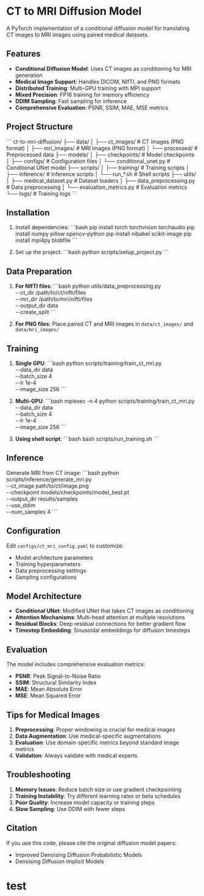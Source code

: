 # CT to MRI Diffusion Model

A PyTorch implementation of a conditional diffusion model for translating CT images to MRI images using paired medical datasets.

## Features

- **Conditional Diffusion Model**: Uses CT images as conditioning for MRI generation
- **Medical Image Support**: Handles DICOM, NIfTI, and PNG formats
- **Distributed Training**: Multi-GPU training with MPI support
- **Mixed Precision**: FP16 training for memory efficiency
- **DDIM Sampling**: Fast sampling for inference
- **Comprehensive Evaluation**: PSNR, SSIM, MAE, MSE metrics

## Project Structure

\`\`\`
ct-to-mri-diffusion/
├── data/
│   ├── ct_images/          # CT images (PNG format)
│   ├── mri_images/         # MRI images (PNG format)
│   └── processed/          # Preprocessed data
├── models/
│   ├── checkpoints/        # Model checkpoints
│   ├── configs/           # Configuration files
│   └── conditional_unet.py # Conditional UNet model
├── scripts/
│   ├── training/          # Training scripts
│   ├── inference/         # Inference scripts
│   └── run_*.sh          # Shell scripts
├── utils/
│   ├── medical_dataset.py # Dataset loaders
│   ├── data_preprocessing.py # Data preprocessing
│   └── evaluation_metrics.py # Evaluation metrics
└── logs/                  # Training logs
\`\`\`

## Installation

1. Install dependencies:
\`\`\`bash
pip install torch torchvision torchaudio
pip install numpy pillow opencv-python
pip install nibabel scikit-image
pip install mpi4py blobfile
\`\`\`

2. Set up the project:
\`\`\`bash
python scripts/setup_project.py
\`\`\`

## Data Preparation

1. **For NIfTI files**:
\`\`\`bash
python utils/data_preprocessing.py \
    --ct_dir /path/to/ct/nifti/files \
    --mri_dir /path/to/mri/nifti/files \
    --output_dir data \
    --create_split
\`\`\`

2. **For PNG files**: Place paired CT and MRI images in `data/ct_images/` and `data/mri_images/`

## Training

1. **Single GPU**:
\`\`\`bash
python scripts/training/train_ct_mri.py \
    --data_dir data \
    --batch_size 4 \
    --lr 1e-4 \
    --image_size 256
\`\`\`

2. **Multi-GPU**:
\`\`\`bash
mpiexec -n 4 python scripts/training/train_ct_mri.py \
    --data_dir data \
    --batch_size 4 \
    --lr 1e-4 \
    --image_size 256
\`\`\`

3. **Using shell script**:
\`\`\`bash
bash scripts/run_training.sh
\`\`\`

## Inference

Generate MRI from CT image:
\`\`\`bash
python scripts/inference/generate_mri.py \
    --ct_image path/to/ct/image.png \
    --checkpoint models/checkpoints/model_best.pt \
    --output_dir results/samples \
    --use_ddim \
    --num_samples 4
\`\`\`

## Configuration

Edit `configs/ct_mri_config.yaml` to customize:
- Model architecture parameters
- Training hyperparameters
- Data preprocessing settings
- Sampling configurations

## Model Architecture

- **Conditional UNet**: Modified UNet that takes CT images as conditioning
- **Attention Mechanisms**: Multi-head attention at multiple resolutions
- **Residual Blocks**: Deep residual connections for better gradient flow
- **Timestep Embedding**: Sinusoidal embeddings for diffusion timesteps

## Evaluation

The model includes comprehensive evaluation metrics:
- **PSNR**: Peak Signal-to-Noise Ratio
- **SSIM**: Structural Similarity Index
- **MAE**: Mean Absolute Error
- **MSE**: Mean Squared Error

## Tips for Medical Images

1. **Preprocessing**: Proper windowing is crucial for medical images
2. **Data Augmentation**: Use medical-specific augmentations
3. **Evaluation**: Use domain-specific metrics beyond standard image metrics
4. **Validation**: Always validate with medical experts

## Troubleshooting

1. **Memory Issues**: Reduce batch size or use gradient checkpointing
2. **Training Instability**: Try different learning rates or beta schedules
3. **Poor Quality**: Increase model capacity or training steps
4. **Slow Sampling**: Use DDIM with fewer steps

## Citation

If you use this code, please cite the original diffusion model papers:
- Improved Denoising Diffusion Probabilistic Models
- Denoising Diffusion Implicit Models
# test
